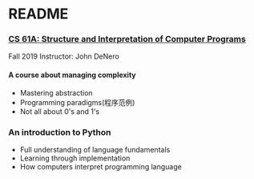 # README

### [CS 61A: Structure and Interpretation of Computer Programs](https://cs61a.org/)

Fall 2019  Instructor: John DeNero

#### A course about managing complexity

- Mastering abstraction
- Programming paradigms(程序范例)
- Not all about 0's and 1's

### An introduction to Python

- Full understanding of language fundamentals
- Learning through implementation
- How computers interpret programming language